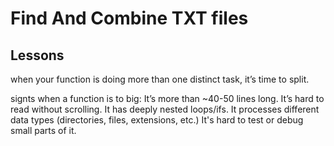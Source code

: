 # Find And Combine TXT files


## Lessons

when your function is doing more than one distinct task, it’s time to split.

signts when a function is to big:
It’s more than ~40-50 lines long.
It’s hard to read without scrolling.
It has deeply nested loops/ifs.
It processes different data types (directories, files, extensions, etc.)
It's hard to test or debug small parts of it.
